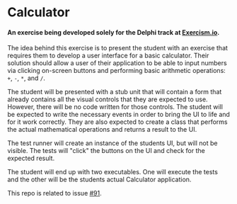# Calculator 

#### An exercise being developed solely for the Delphi track at [Exercism.io](http://exercism.io/).

The idea behind this exercise is to present the student with an exercise that requires them to develop a user interface for a basic calculator.  Their solution should allow a user of their application to be able to input numbers via clicking on-screen buttons and performing basic arithmetic operations: `+`, `-`, `*`, and `/`.

The student will be presented with a stub unit that will contain a form that already contains all the visual controls that they are expected to use.  However, there will be no code written for those controls.  The student will be expected to write the necessary events in order to bring the UI to life and for it work correctly.  They are also expected to create a class that performs the actual mathematical operations and returns a result to the UI.

The test runner will create an instance of the students UI, but will not be visible.  The tests will "click" the buttons on the UI and check for the expected result.

The student will end up with two executables.  One will execute the tests and the other will be the students actual Calculator application.

This repo is related to issue [#91](https://github.com/exercism/delphi/issues/91).
